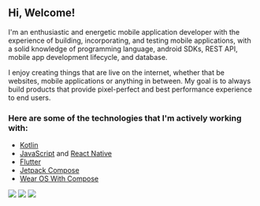 Hi, Welcome!
------------

I'm an enthusiastic and energetic mobile application developer with the experience of building, incorporating, and testing mobile applications, with a solid knowledge of programming language, android SDKs, REST API, mobile app development lifecycle, and database.

I enjoy creating things that are live on the internet, whether that be websites, mobile applications or anything in between. My goal is to always build products that provide pixel-perfect and best performance experience to end users.

### Here are some of the technologies that I'm actively working with:

- [Kotlin](https://kotlinlang.org/docs/getting-started.html#is-anything-missing) 
- [JavaScript](https://javascript.info/) and [React Native](https://reactnative.dev/docs/getting-started)
- [Flutter](https://docs.flutter.dev/)
- [Jetpack Compose](https://developer.android.com/jetpack/compose)
- [Wear OS With Compose](https://developer.android.com/training/wearables)

<img src="https://github-readme-stats.vercel.app/api?username=ghaleprachan&show_icons=true"/>

<img src="https://github-readme-stats.vercel.app/api/top-langs?username=ghaleprachan&layout=compact"/>

<img src="https://github-readme-streak-stats.herokuapp.com/?user=ghaleprachan"/>




